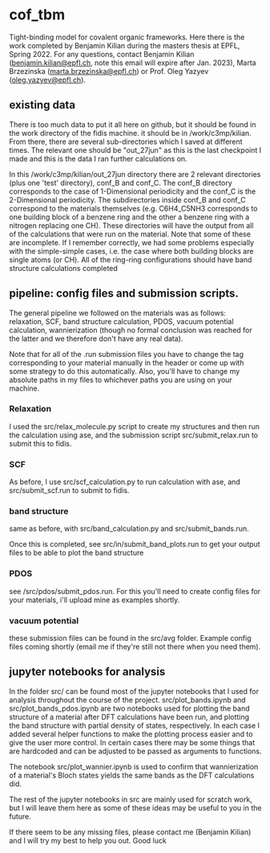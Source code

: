 # cof_tbm
Tight-binding model for covalent organic frameworks. Here there is the work completed by Benjamin Kilian during the masters thesis at EPFL, Spring 2022. For any questions, contact Benjamin Kilian (benjamin.kilian@epfl.ch, note this email will expire after Jan. 2023), Marta Brzezinska (marta.brzezinska@epfl.ch) or Prof. Oleg Yazyev (oleg.yazyev@epfl.ch).

## existing data
There is too much data to put it all here on github, but it should be found in the work directory of the fidis machine. it should be in /work/c3mp/kilian. From there, there are several sub-directories which I saved at different times. The relevant one should be "out_27jun" as this is the last checkpoint I made and this is the data I ran further calculations on.

In this /work/c3mp/kilian/out_27jun directory there are 2 relevant directories (plus one 'test' directory), conf_B and conf_C. The conf_B directory corresponds to the case of 1-Dimensional periodicity and the conf_C is the 2-Dimensional periodicity. The subdirectories inside conf_B and conf_C correspond to the materials themselves (e.g. C6H4_C5NH3 corresponds to one building block of a benzene ring and the other a benzene ring with a nitrogen replacing one CH). These directories will have the output from all of the calculations that were run on the material. Note that some of these are incomplete. If I remember correctly, we had some problems especially with the simple-simple cases, i.e. the case where both building blocks are single atoms (or CH). All of the ring-ring configurations should have band structure calculations completed

## pipeline: config files and submission scripts.
The general pipeline we followed on the materials was as follows: relaxation, SCF, band structure calculation, PDOS, vacuum potential calculation, wannierization (though no formal conclusion was reached for the latter and we therefore don't have any real data).

Note that for all of the .run submission files you have to change the tag corresponding to your material manually in the header or come up with some strategy to do this automatically. Also, you'll have to change my absolute paths in my files to whichever paths you are using on your machine.
### Relaxation
I used the src/relax_molecule.py script to create my structures and then run the calculation using ase, and the submission script src/submit_relax.run to submit this to fidis.

### SCF
As before, I use src/scf_calculation.py to run calculation with ase, and src/submit_scf.run to submit to fidis.

### band structure
same as before, with src/band_calculation.py and src/submit_bands.run.

Once this is completed, see src/in/submit_band_plots.run to get your output files to be able to plot the band structure

### PDOS
see /src/pdos/submit_pdos.run. For this you'll need to create config files for your materials, i'll upload mine as examples shortly.

### vacuum potential
these submission files can be found in the src/avg folder. Example config files coming shortly (email me if they're still not there when you need them).

## jupyter notebooks for analysis
In the folder src/ can be found most of the jupyter notebooks that I used for analysis throughout the course of the project. src/plot_bands.ipynb and src/plot_bands_pdos.ipynb are two notebooks used for plotting the band structure of a material after DFT calculations have been run, and plotting the band structure with partial density of states, respectively. In each case I added several helper functions to make the plotting process easier and to give the user more control. In certain cases there may be some things that are hardcoded and can be adjusted to be passed as arguments to functions.

The notebook src/plot_wannier.ipynb is used to confirm that wannierization of a material's Bloch states yields the same bands as the DFT calculations did.

The rest of the jupyter notebooks in src are mainly used for scratch work, but I will leave them here as some of these ideas may be useful to you in the future.


If there seem to be any missing files, please contact me (Benjamin Kilian) and I will try my best to help you out. Good luck

